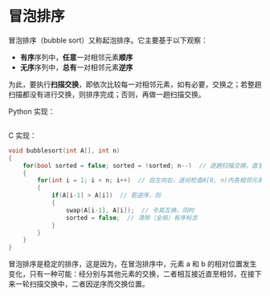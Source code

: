 # 冒泡排序

冒泡排序（bubble sort）又称起泡排序。它主要基于以下观察：

- **有序**序列中，**任意**一对相邻元素**顺序**
- **无序**序列中，**总有**一对相邻元素**逆序**

为此，要执行**扫描交换**，即依次比较每一对相邻元素，如有必要，交换之；若整趟扫描都没有进行交换，则排序完成；否则，再做一趟扫描交换。

Python 实现：

```python
```

C 实现：

```c
void bubblesort(int A[], int n)
{
    for(bool sorted = false; sorted = !sorted; n--)  // 逐趟扫描交换，直至完全有序
    {
        for(int i = 1; i < n; i++)  // 自左向右，逐对检查A[0, n)内各相邻元素
        {
            if(A[i-1] > A[i])  // 若逆序，则
            {
                swap(A[i-1], A[i]);  // 令其互换，同时
                sorted = false;  // 清除（全局）有序标志
            }
        }
    }
}
```

冒泡排序是稳定的排序，这是因为，在冒泡排序中，元素 a 和 b 的相对位置发生变化，只有一种可能：经分别与其他元素的交换，二者相互接近直至相邻，在接下来一轮扫描交换中，二者因逆序而交换位置。

